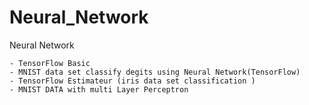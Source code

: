 # Neural_Network
Neural Network

    - TensorFlow Basic
    - MNIST data set classify degits using Neural Network(TensorFlow)
    - TensorFlow Estimateur (iris data set classification )
    - MNIST DATA with multi Layer Perceptron